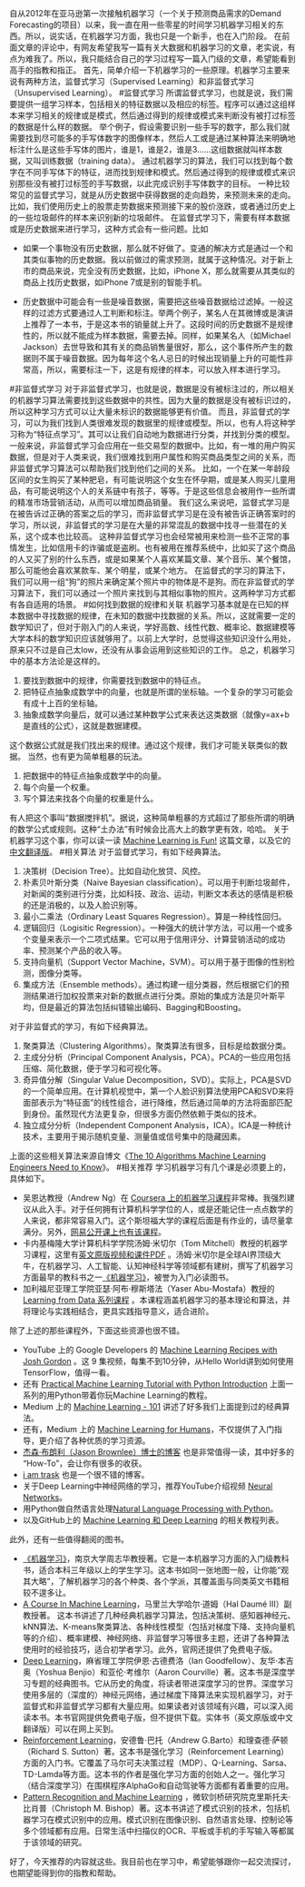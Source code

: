 自从2012年在亚马逊第一次接触机器学习（一个关于预测商品需求的Demand Forecasting的项目）以来，我一直在用一些零星的时间学习机器学习相关的东西。所以，说实话，在机器学习方面，我也只是一个新手，也在入门阶段。
在前面文章的评论中，有网友希望我写一篇有关大数据和机器学习的文章，老实说，有点为难我了。所以，我只能结合自己的学习过程写一篇入门级的文章，希望能看到高手的指教和指正。
首先，简单介绍一下机器学习的一些原理。机器学习主要来说有两种方法，监督式学习（Supervised Learning）和非监督式学习（Unsupervised Learning）。
#监督式学习
所谓监督式学习，也就是说，我们需要提供一组学习样本，包括相关的特征数据以及相应的标签。程序可以通过这组样本来学习相关的规律或是模式，然后通过得到的规律或模式来判断没有被打过标签的数据是什么样的数据。
举个例子，假设需要识别一些手写的数字，那么我们就需要找到尽可能多的手写体数字的图像样本，然后人工或是通过某种算法来明确地标注什么是这些手写体的图片，谁是1，谁是2，谁是3……这组数据就叫样本数据，又叫训练数据（training data）。
通过机器学习的算法，我们可以找到每个数字在不同手写体下的特征，进而找到规律和模式。然后通过得到的规律或模式来识别那些没有被打过标签的手写数据，以此完成识别手写体数字的目标。
一种比较常见的监督式学习，就是从历史数据中获得数据的走向趋势，来预测未来的走向。比如，我们使用历史上的股票走势数据来预测接下来的股价涨跌，或者通过历史上的一些垃圾邮件的样本来识别新的垃圾邮件。
在监督式学习下，需要有样本数据或是历史数据来进行学习，这种方式会有一些问题。比如

* 如果一个事物没有历史数据，那么就不好做了。变通的解决方式是通过一个和其类似事物的历史数据。我以前做过的需求预测，就属于这种情况。对于新上市的商品来说，完全没有历史数据，比如，iPhone X，那么就需要从其类似的商品上找历史数据，如iPhone 7或是别的智能手机。

<!-- [[[read_end]]] -->

* 历史数据中可能会有一些是噪音数据，需要把这些噪音数据给过滤掉。一般这样的过滤方式要通过人工判断和标注。举两个例子，某名人在其微博或是演讲上推荐了一本书，于是这本书的销量就上升了。这段时间的历史数据不是规律性的，所以就不能成为样本数据，需要去掉。同样，如果某名人（如Michael Jackson）去世导致和其有关的商品销售量很好，那么，这个事件所产生的数据则不属于噪音数据。因为每年这个名人忌日的时候出现销量上升的可能性非常高，所以，需要标注一下，这是有规律的样本，可以放入样本进行学习。

#非监督式学习
对于非监督式学习，也就是说，数据是没有被标注过的，所以相关的机器学习算法需要找到这些数据中的共性。因为大量的数据是没有被标识过的，所以这种学习方式可以让大量未标识的数据能够更有价值。
而且，非监督式的学习，可以为我们找到人类很难发现的数据里的规律或模型。所以，也有人将这种学习称为“特征点学习”。其可以让我们自动地为数据进行分类，并找到分类的模型。
一般来说，非监督式学习会应用在一些交易型的数据中。比如，有一堆的用户购买数据，但是对于人类来说，我们很难找到用户属性和购买商品类型之间的关系，而非监督式学习算法可以帮助我们找到他们之间的关系。
比如，一个在某一年龄段区间的女生购买了某种肥皂，有可能说明这个女生在怀孕期，或是某人购买儿童用品，有可能说明这个人的关系链中有孩子，等等。于是这些信息会被用作一些所谓的精准市场营销活动，从而可以增加商品销量。
我们这么来说吧，监督式学习是在被告诉过正确的答案之后的学习，而非监督式学习是在没有被告诉正确答案时的学习，所以说，非监督式的学习是在大量的非常混乱的数据中找寻一些潜在的关系，这个成本也比较高。
这种非监督式学习也会经常被用来检测一些不正常的事情发生，比如信用卡的诈骗或是盗刷。也有被用在推荐系统中，比如买了这个商品的人又买了别的什么东西，或是如果某个人喜欢某篇文章、某个音乐、某个餐馆，那么可能他会喜欢某款车、某个明星，或某个地方。
在监督式的学习的算法下，我们可以用一组“狗”的照片来确定某个照片中的物体是不是狗。而在非监督式的学习算法下，我们可以通过一个照片来找到与其相似事物的照片。这两种学习方式都有各自适用的场景。
#如何找到数据的规律和关联
机器学习基本就是在已知的样本数据中寻找数据的规律，在未知的数据中找数据的关系。所以，这就需要一定的数学知识了，但对于刚入门的人来说，学好高数、线性代数、概率论、数据建模等大学本科的数学知识应该就够用了。以前上大学时，总觉得这些知识没什么用处，原来只不过是自己太low，还没有从事会运用到这些知识的工作。
总之，机器学习中的基本方法论是这样的。

1. 要找到数据中的规律，你需要找到数据中的特征点。
2. 把特征点抽象成数学中的向量，也就是所谓的坐标轴。一个复杂的学习可能会有成十上百的坐标轴。
3. 抽象成数学向量后，就可以通过某种数学公式来表达这类数据（就像y=ax+b是直线的公式），这就是数据建模。

这个数据公式就是我们找出来的规律。通过这个规律，我们才可能关联类似的数据。
当然，也有更为简单粗暴的玩法。

1. 把数据中的特征点抽象成数学中的向量。
2. 每个向量一个权重。
3. 写个算法来找各个向量的权重是什么。

有人把这个事叫“数据搅拌机”。据说，这种简单粗暴的方式超过了那些所谓的明确的数学公式或规则。这种“土办法”有时候会比高大上的数学更有效，哈哈。
关于机器学习这个事，你可以读一读 <a href="https://medium.com/@ageitgey/machine-learning-is-fun-80ea3ec3c471">Machine Learning is Fun!</a> 这篇文章，以及它的<a href="https://zhuanlan.zhihu.com/p/24339995">中文翻译版</a>。
#相关算法
对于监督式学习，有如下经典算法。

1. 决策树（Decision Tree）。比如自动化放贷、风控。
2. 朴素贝叶斯分类（Naive Bayesian classification）。可以用于判断垃圾邮件，对新闻的类别进行分类，比如科技、政治、运动，判断文本表达的感情是积极的还是消极的，以及人脸识别等。
3. 最小二乘法（Ordinary Least Squares Regression）。算是一种线性回归。
4. 逻辑回归（Logisitic Regression）。一种强大的统计学方法，可以用一个或多个变量来表示一个二项式结果。它可以用于信用评分、计算营销活动的成功率、预测某个产品的收入等。
5. 支持向量机（Support Vector Machine，SVM）。可以用于基于图像的性别检测，图像分类等。
6. 集成方法（Ensemble methods）。通过构建一组分类器，然后根据它们的预测结果进行加权投票来对新的数据点进行分类。原始的集成方法是贝叶斯平均，但是最近的算法包括纠错输出编码、Bagging和Boosting。

对于非监督式的学习，有如下经典算法。

1. 聚类算法（Clustering Algorithms）。聚类算法有很多，目标是给数据分类。
2. 主成分分析（Principal Component Analysis，PCA）。PCA的一些应用包括压缩、简化数据，便于学习和可视化等。
3. 奇异值分解（Singular Value Decomposition，SVD）。实际上，PCA是SVD的一个简单应用。在计算机视觉中，第一个人脸识别算法使用PCA和SVD来将面部表示为“特征面”的线性组合，进行降维，然后通过简单的方法将面部匹配到身份。虽然现代方法更复杂，但很多方面仍然依赖于类似的技术。
4. 独立成分分析（Independent Component Analysis，ICA）。ICA是一种统计技术，主要用于揭示随机变量、测量值或信号集中的隐藏因素。

上面的这些相关算法来源自博文《<a href="https://www.kdnuggets.com/2016/08/10-algorithms-machine-learning-engineers.html">The 10 Algorithms Machine Learning Engineers Need to Know</a>》。
#相关推荐
学习机器学习有几个课是必须要上的，具体如下。

* 吴恩达教授（Andrew Ng）在 <a href="https://www.coursera.org/learn/machine-learning">Coursera 上的机器学习课程</a>非常棒。我强烈建议从此入手。对于任何拥有计算机科学学位的人，或是还能记住一点点数学的人来说，都非常容易入门。这个斯坦福大学的课程后面是有作业的，请尽量拿满分。另外，<a href="http://open.163.com/special/opencourse/machinelearning.html">网易公开课上也有该课程</a>。
* 卡内基梅隆大学计算机科学学院汤姆·米切尔（Tom Mitchell）教授的机器学习课程，这里有<a href="http://www.cs.cmu.edu/~tom/10701_sp11/lectures.shtml">英文原版视频和课件PDF</a> 。汤姆·米切尔是全球AI界顶级大牛，在机器学习、人工智能、认知神经科学等领域都有建树，撰写了机器学习方面最早的教科书之一<a href="http://item.jd.com/10131321.html">《机器学习》</a>，被誉为入门必读图书。
* 加利福尼亚理工学院亚瑟·阿布·穆斯塔法（Yaser Abu-Mostafa）教授的 <a href="http://work.caltech.edu/lectures.html">Learning from Data 系列课程</a> 。本课程涵盖机器学习的基本理论和算法，并将理论与实践相结合，更具实践指导意义，适合进阶。

除了上述的那些课程外，下面这些资源也很不错。

* YouTube 上的 Google Developers 的 <a href="https://www.youtube.com/playlist?list=PLOU2XLYxmsIIuiBfYad6rFYQU_jL2ryal">Machine Learning Recipes with Josh Gordon</a> 。这 9 集视频，每集不到10分钟，从Hello World讲到如何使用TensorFlow，值得一看。
* 还有 <a href="https://pythonprogramming.net/machine-learning-tutorial-python-introduction/">Practical Machine Learning Tutorial with Python Introduction</a> 上面一系列的用Python带着你玩Machine Learning的教程。
* Medium 上的 <a href="https://medium.com/machine-learning-101">Machine Learning - 101</a> 讲述了好多我们上面提到过的经典算法。
* 还有，Medium 上的 <a href="https://medium.com/machine-learning-for-humans">Machine Learning for Humans</a>，不仅提供了入门指导，更介绍了各种优质的学习资源。
* <a href="https://machinelearningmastery.com/blog/">杰森·布朗利（Jason Brownlee）博士的博客</a> 也是非常值得一读，其中好多的 “How-To”，会让你有很多的收获。
* <a href="http://iamtrask.github.io">i am trask</a> 也是一个很不错的博客。
* 关于Deep Learning中神经网络的学习，推荐YouTube介绍视频 <a href="https://www.youtube.com/playlist?list=PLZHQObOWTQDNU6R1_67000Dx_ZCJB-3pi">Neural Networks</a>。
* 用Python做自然语言处理<a href="http://www.nltk.org/book/">Natural Language Processing with Python</a>。
* 以及GitHub上的 <a href="https://github.com/ujjwalkarn/Machine-Learning-Tutorials">Machine Learning 和 Deep Learning</a> 的相关教程列表。

此外，还有一些值得翻阅的图书。

* <a href="https://cs.nju.edu.cn/zhouzh/zhouzh.files/publication/MLbook2016.htm">《机器学习》</a>，南京大学周志华教授著。它是一本机器学习方面的入门级教科书，适合本科三年级以上的学生学习。这本书如同一张地图一般，让你能“观其大略”，了解机器学习的各个种类、各个学派，其覆盖面与同类英文书籍相较不遑多让。
* <a href="http://ciml.info/">A Course In Machine Learning</a>，马里兰大学哈尔·道姆（Hal Daumé III）副教授著。 这本书讲述了几种经典机器学习算法，包括决策树、感知器神经元、kNN算法、K-means聚类算法、各种线性模型（包括对梯度下降、支持向量机等的介绍）、概率建模、神经网络、非监督学习等很多主题，还讲了各种算法使用时的经验技巧，适合初学者学习。此外，官网还提供了免费电子版。
* <a href="http://www.deeplearningbook.org/">Deep Learning</a>，麻省理工学院伊恩·古德费洛（Ian Goodfellow）、友华·本吉奥（Yoshua Benjio）和亚伦·考维尔（Aaron Courville）著。这本书是深度学习专题的经典图书。它从历史的角度，将读者带进深度学习的世界。深度学习使用多层的（深度的）神经元网络，通过梯度下降算法来实现机器学习，对于监督式和非监督式学习都有大量应用。如果读者对该领域有兴趣，可以深入阅读本书。本书官网提供免费电子版，但不提供下载。实体书（英文原版或中文翻译版）可以在网上买到。
* <a href="http://www.freetechbooks.com/reinforcement-learning-an-introduction-second-edition-draft-t1282.html">Reinforcement Learning</a>，安德鲁·巴托（Andrew G.Barto）和理查德·萨顿（Richard S. Sutton）著。这本书是强化学习（Reinforcement Learning）方面的入门书。它覆盖了马尔可夫决策过程（MDP）、Q-Learning、Sarsa、TD-Lamda等方面。这本书的作者是强化学习方面的创始人之一。强化学习（结合深度学习）在围棋程序AlphaGo和自动驾驶等方面都有着重要的应用。
* <a href="https://www.amazon.com/Pattern-Recognition-Learning-Information-Statistics/dp/0387310738">Pattern Recognition and Machine Learning</a> ，微软剑桥研究院克里斯托夫·比肖普（Christoph M. Bishop）著。这本书讲述了模式识别的技术，包括机器学习在模式识别中的应用。模式识别在图像识别、自然语言处理、控制论等多个领域都有应用。日常生活中扫描仪的OCR、平板或手机的手写输入等都属于该领域的研究。

好了，今天推荐的内容就这些。我目前也在学习中，希望能够跟你一起交流探讨，也期望能得到你的指教和帮助。
<p></p>
